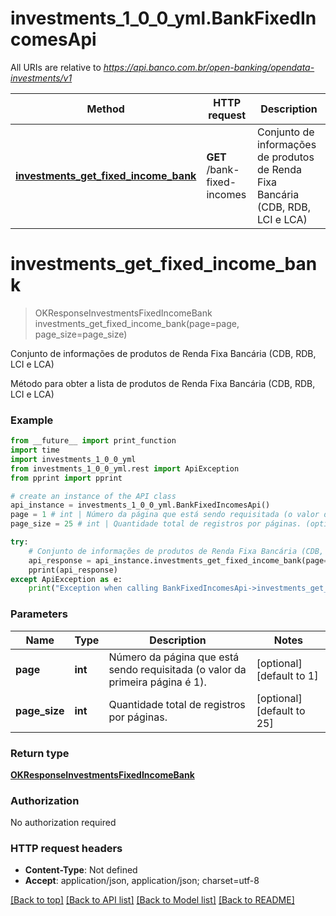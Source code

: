 # investments_1_0_0_yml.BankFixedIncomesApi

All URIs are relative to *https://api.banco.com.br/open-banking/opendata-investments/v1*

Method | HTTP request | Description
------------- | ------------- | -------------
[**investments_get_fixed_income_bank**](BankFixedIncomesApi.md#investments_get_fixed_income_bank) | **GET** /bank-fixed-incomes | Conjunto de informações de produtos de Renda Fixa Bancária (CDB, RDB, LCI e LCA)

# **investments_get_fixed_income_bank**
> OKResponseInvestmentsFixedIncomeBank investments_get_fixed_income_bank(page=page, page_size=page_size)

Conjunto de informações de produtos de Renda Fixa Bancária (CDB, RDB, LCI e LCA)

Método para obter a lista de produtos de Renda Fixa Bancária (CDB, RDB, LCI e LCA)

### Example
```python
from __future__ import print_function
import time
import investments_1_0_0_yml
from investments_1_0_0_yml.rest import ApiException
from pprint import pprint

# create an instance of the API class
api_instance = investments_1_0_0_yml.BankFixedIncomesApi()
page = 1 # int | Número da página que está sendo requisitada (o valor da primeira página é 1). (optional) (default to 1)
page_size = 25 # int | Quantidade total de registros por páginas. (optional) (default to 25)

try:
    # Conjunto de informações de produtos de Renda Fixa Bancária (CDB, RDB, LCI e LCA)
    api_response = api_instance.investments_get_fixed_income_bank(page=page, page_size=page_size)
    pprint(api_response)
except ApiException as e:
    print("Exception when calling BankFixedIncomesApi->investments_get_fixed_income_bank: %s\n" % e)
```

### Parameters

Name | Type | Description  | Notes
------------- | ------------- | ------------- | -------------
 **page** | **int**| Número da página que está sendo requisitada (o valor da primeira página é 1). | [optional] [default to 1]
 **page_size** | **int**| Quantidade total de registros por páginas. | [optional] [default to 25]

### Return type

[**OKResponseInvestmentsFixedIncomeBank**](OKResponseInvestmentsFixedIncomeBank.md)

### Authorization

No authorization required

### HTTP request headers

 - **Content-Type**: Not defined
 - **Accept**: application/json, application/json; charset=utf-8

[[Back to top]](#) [[Back to API list]](../README.md#documentation-for-api-endpoints) [[Back to Model list]](../README.md#documentation-for-models) [[Back to README]](../README.md)


